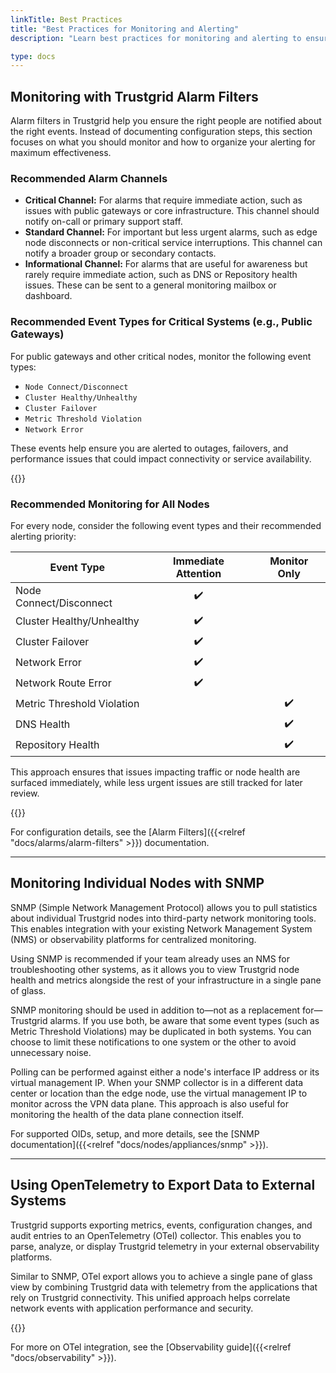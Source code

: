 ```yaml
---
linkTitle: Best Practices
title: "Best Practices for Monitoring and Alerting"
description: "Learn best practices for monitoring and alerting to ensure system reliability and performance."

type: docs
---
```



## Monitoring with Trustgrid Alarm Filters

Alarm filters in Trustgrid help you ensure the right people are notified about the right events. Instead of documenting configuration steps, this section focuses on what you should monitor and how to organize your alerting for maximum effectiveness.

### Recommended Alarm Channels

- **Critical Channel:** For alarms that require immediate action, such as issues with public gateways or core infrastructure. This channel should notify on-call or primary support staff.
- **Standard Channel:** For important but less urgent alarms, such as edge node disconnects or non-critical service interruptions. This channel can notify a broader group or secondary contacts.
- **Informational Channel:** For alarms that are useful for awareness but rarely require immediate action, such as DNS or Repository health issues. These can be sent to a general monitoring mailbox or dashboard.


### Recommended Event Types for Critical Systems (e.g., Public Gateways)

For public gateways and other critical nodes, monitor the following event types:

- `Node Connect/Disconnect`
- `Cluster Healthy/Unhealthy`
- `Cluster Failover`
- `Metric Threshold Violation`
- `Network Error`

These events help ensure you are alerted to outages, failovers, and performance issues that could impact connectivity or service availability.

{{<tgimg src="alarm-filter-critical-example.png" width="50%" caption="Example alarm filter for critical systems such as public gateways." >}}

### Recommended Monitoring for All Nodes

For every node, consider the following event types and their recommended alerting priority:

| Event Type                  | Immediate Attention | Monitor Only |
|-----------------------------|:------------------:|:------------:|
| Node Connect/Disconnect     |         ✔️         |              |
| Cluster Healthy/Unhealthy   |         ✔️         |              |
| Cluster Failover            |         ✔️         |              |
| Network Error               |         ✔️         |              |
| Network Route Error         |         ✔️         |              |
| Metric Threshold Violation  |                    |      ✔️      |
| DNS Health                  |                    |      ✔️      |
| Repository Health           |                    |      ✔️      |

This approach ensures that issues impacting traffic or node health are surfaced immediately, while less urgent issues are still tracked for later review.

{{<tgimg src="alarm-filters-example.png" width="50%" caption="Example of organizing alarm filters and channels in the Trustgrid portal." >}}

For configuration details, see the [Alarm Filters]({{<relref "docs/alarms/alarm-filters" >}}) documentation.

---


## Monitoring Individual Nodes with SNMP


SNMP (Simple Network Management Protocol) allows you to pull statistics about individual Trustgrid nodes into third-party network monitoring tools. This enables integration with your existing Network Management System (NMS) or observability platforms for centralized monitoring.

Using SNMP is recommended if your team already uses an NMS for troubleshooting other systems, as it allows you to view Trustgrid node health and metrics alongside the rest of your infrastructure in a single pane of glass.

SNMP monitoring should be used in addition to—not as a replacement for—Trustgrid alarms. If you use both, be aware that some event types (such as Metric Threshold Violations) may be duplicated in both systems. You can choose to limit these notifications to one system or the other to avoid unnecessary noise.

Polling can be performed against either a node's interface IP address or its virtual management IP. When your SNMP collector is in a different data center or location than the edge node, use the virtual management IP to monitor across the VPN data plane. This approach is also useful for monitoring the health of the data plane connection itself.

For supported OIDs, setup, and more details, see the [SNMP documentation]({{<relref "docs/nodes/appliances/snmp" >}}).

---

## Using OpenTelemetry to Export Data to External Systems

Trustgrid supports exporting metrics, events, configuration changes, and audit entries to an OpenTelemetry (OTel) collector. This enables you to parse, analyze, or display Trustgrid telemetry in your external observability platforms.

Similar to SNMP, OTel export allows you to achieve a single pane of glass view by combining Trustgrid data with telemetry from the applications that rely on Trustgrid connectivity. This unified approach helps correlate network events with application performance and security.

{{<tgimg src="otel-integration-example.png" width="50%" caption="Configuring OpenTelemetry export in Trustgrid." >}}

For more on OTel integration, see the [Observability guide]({{<relref "docs/observability" >}}).
